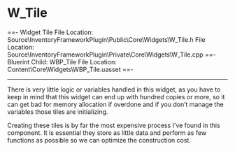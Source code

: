 # W_Tile
==- Widget Tile
File Location: Source\InventoryFrameworkPlugin\Public\Core\Widgets\W_Tile.h
File Location: Source\InventoryFrameworkPlugin\Private\Core\Widgets\W_Tile.cpp
==- Bluerint Child: WBP_Tile
File Location: Content\Core\Widgets\WBP_Tile.uasset
==- 

---

There is very little logic or variables handled in this widget, as you have to keep in mind that this widget can end up with hundred copies or more, so it can get bad for memory allocation if overdone and if you don’t manage the variables those tiles are initializing.

Creating these tiles is by far the most expensive process I’ve found in this component. It is essential they store as little data and perform as few functions as possible so we can optimize the construction cost.